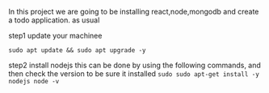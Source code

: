In this project we are going to be installing react,node,mongodb and create a todo application. as usual

step1 update your machinee

`sudo apt update && sudo apt upgrade -y`

step2 install nodejs
this can be done by using the following commands, and then check the version to be sure it installed
`sudo sudo apt-get install -y nodejs
node -v
`
